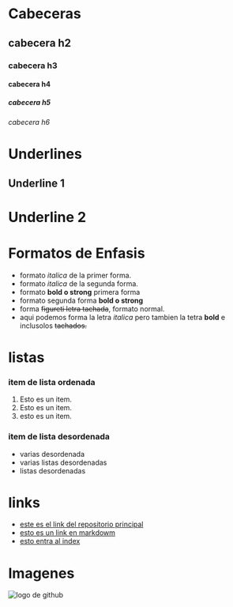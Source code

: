 # Cabeceras 
## cabecera h2
### cabecera h3
#### cabecera h4
##### cabecera h5
###### cabecera h6

# Underlines
Underline 1
--------------

Underline 2
==============

# Formatos de Enfasis
 - formato *italica* de la primer forma.
 - formato _italica_ de la segunda forma.
 - formato **bold o strong** primera forma
 - formato segunda forma __bold o strong__
 - forma ~~figureti letra tachada~~, formato normal.
 - aqui podemos forma la letra *italica* pero tambien la tetra **bold** e inclusolos ~~tachados.~~ 

# listas 
### item de lista ordenada
1. Esto es un item.
2. Esto es un item.
3. esto es un item.

### item de lista desordenada
 - varias desordenada
 - varias listas desordenadas
 - listas desordenadas

# links
 - <a href="https://github.com/arielforcode/hello-word-git"> este es el link del repositorio principal</a>
 - [esto es un link en markdowm](https://github.com/arielforcode/hello-word-git)
 - [esto entra al index](index.html)

# Imagenes
![logo de github](https://anthoncode.com/wp-content/uploads/2019/01/github-octocat-logo-png.png)